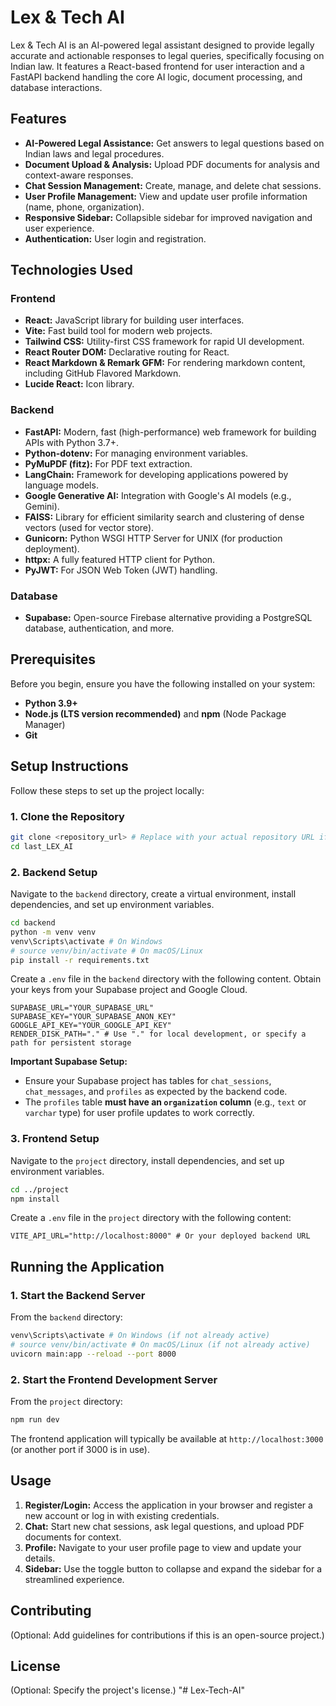
# Lex & Tech AI

Lex & Tech AI is an AI-powered legal assistant designed to provide legally accurate and actionable responses to legal queries, specifically focusing on Indian law. It features a React-based frontend for user interaction and a FastAPI backend handling the core AI logic, document processing, and database interactions.

## Features

*   **AI-Powered Legal Assistance:** Get answers to legal questions based on Indian laws and legal procedures.
*   **Document Upload & Analysis:** Upload PDF documents for analysis and context-aware responses.
*   **Chat Session Management:** Create, manage, and delete chat sessions.
*   **User Profile Management:** View and update user profile information (name, phone, organization).
*   **Responsive Sidebar:** Collapsible sidebar for improved navigation and user experience.
*   **Authentication:** User login and registration.

## Technologies Used

### Frontend

*   **React:** JavaScript library for building user interfaces.
*   **Vite:** Fast build tool for modern web projects.
*   **Tailwind CSS:** Utility-first CSS framework for rapid UI development.
*   **React Router DOM:** Declarative routing for React.
*   **React Markdown & Remark GFM:** For rendering markdown content, including GitHub Flavored Markdown.
*   **Lucide React:** Icon library.

### Backend

*   **FastAPI:** Modern, fast (high-performance) web framework for building APIs with Python 3.7+.
*   **Python-dotenv:** For managing environment variables.
*   **PyMuPDF (fitz):** For PDF text extraction.
*   **LangChain:** Framework for developing applications powered by language models.
*   **Google Generative AI:** Integration with Google's AI models (e.g., Gemini).
*   **FAISS:** Library for efficient similarity search and clustering of dense vectors (used for vector store).
*   **Gunicorn:** Python WSGI HTTP Server for UNIX (for production deployment).
*   **httpx:** A fully featured HTTP client for Python.
*   **PyJWT:** For JSON Web Token (JWT) handling.

### Database

*   **Supabase:** Open-source Firebase alternative providing a PostgreSQL database, authentication, and more.

## Prerequisites

Before you begin, ensure you have the following installed on your system:

*   **Python 3.9+**
*   **Node.js (LTS version recommended)** and **npm** (Node Package Manager)
*   **Git**

## Setup Instructions

Follow these steps to set up the project locally:

### 1. Clone the Repository

```bash
git clone <repository_url> # Replace with your actual repository URL if applicable
cd last_LEX_AI
```

### 2. Backend Setup

Navigate to the `backend` directory, create a virtual environment, install dependencies, and set up environment variables.

```bash
cd backend
python -m venv venv
venv\Scripts\activate # On Windows
# source venv/bin/activate # On macOS/Linux
pip install -r requirements.txt
```

Create a `.env` file in the `backend` directory with the following content. Obtain your keys from your Supabase project and Google Cloud.

```dotenv
SUPABASE_URL="YOUR_SUPABASE_URL"
SUPABASE_KEY="YOUR_SUPABASE_ANON_KEY"
GOOGLE_API_KEY="YOUR_GOOGLE_API_KEY"
RENDER_DISK_PATH="." # Use "." for local development, or specify a path for persistent storage
```

**Important Supabase Setup:**

*   Ensure your Supabase project has tables for `chat_sessions`, `chat_messages`, and `profiles` as expected by the backend code.
*   The `profiles` table **must have an `organization` column** (e.g., `text` or `varchar` type) for user profile updates to work correctly.

### 3. Frontend Setup

Navigate to the `project` directory, install dependencies, and set up environment variables.

```bash
cd ../project
npm install
```

Create a `.env` file in the `project` directory with the following content:

```dotenv
VITE_API_URL="http://localhost:8000" # Or your deployed backend URL
```

## Running the Application

### 1. Start the Backend Server

From the `backend` directory:

```bash
venv\Scripts\activate # On Windows (if not already active)
# source venv/bin/activate # On macOS/Linux (if not already active)
uvicorn main:app --reload --port 8000
```

### 2. Start the Frontend Development Server

From the `project` directory:

```bash
npm run dev
```

The frontend application will typically be available at `http://localhost:3000` (or another port if 3000 is in use).

## Usage

1.  **Register/Login:** Access the application in your browser and register a new account or log in with existing credentials.
2.  **Chat:** Start new chat sessions, ask legal questions, and upload PDF documents for context.
3.  **Profile:** Navigate to your user profile page to view and update your details.
4.  **Sidebar:** Use the toggle button to collapse and expand the sidebar for a streamlined experience.

## Contributing

(Optional: Add guidelines for contributions if this is an open-source project.)

## License

(Optional: Specify the project's license.)
"# Lex-Tech-AI" 
